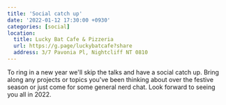 ```yaml
---
title: 'Social catch up'
date: '2022-01-12 17:30:00 +0930'
categories: [social]
location:
  title: Lucky Bat Cafe & Pizzeria
  url: https://g.page/luckybatcafe?share
  address: 3/7 Pavonia Pl, Nightcliff NT 0810
---
```

To ring in a new year we'll skip the talks and have a social catch up. Bring along any projects or topics you've been thinking about over the festive season or just come for some general nerd chat. Look forward to seeing you all in 2022.
